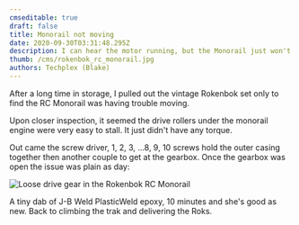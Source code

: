 ```yaml
---
cmseditable: true
draft: false
title: Monorail not moving
date: 2020-09-30T03:31:48.295Z
description: I can hear the motor running, but the Monorail just won't move!
thumb: /cms/rokenbok_rc_monorail.jpg
authors: Techplex (Blake)
---
```

After a long time in storage, I pulled out the vintage Rokenbok set only to find the RC Monorail was having trouble moving.

Upon closer inspection, it seemed the drive rollers under the monorail engine were very easy to stall. It just didn't have any torque.

Out came the screw driver, 1, 2, 3, ...8, 9, 10 screws hold the outer casing together then another couple to get at the gearbox. Once the gearbox was open the issue was plain as day:

![Loose drive gear in the Rokenbok RC Monorail](/cms/img_20200907_111724.jpg "Loose drive gear!")

A tiny dab of J-B Weld PlasticWeld epoxy, 10 minutes and she's good as new. Back to climbing the trak and delivering the Roks.